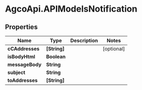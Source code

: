 # AgcoApi.APIModelsNotification

## Properties

Name | Type | Description | Notes
------------ | ------------- | ------------- | -------------
**cCAddresses** | **[String]** |  | [optional] 
**isBodyHtml** | **Boolean** |  | 
**messageBody** | **String** |  | 
**subject** | **String** |  | 
**toAddresses** | **[String]** |  | 


